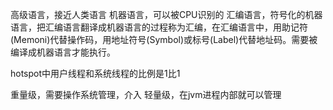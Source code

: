 高级语言，接近人类语言
机器语言，可以被CPU识别的
汇编语言，符号化的机器语言，把汇编语言翻译成机器语言的过程称为汇编，在汇编语言中，用助记符(Memoni)代替操作码，用地址符号(Symbol)或标号(Label)代替地址码。需要被编译成机器语言才能执行。

hotspot中用户线程和系统线程的比例是1比1

重量级，需要操作系统管理，介入
轻量级，在jvm进程内部就可以管理